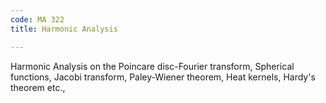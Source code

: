 ```yaml
---
code: MA 322
title: Harmonic Analysis

---
```


Harmonic Analysis on the Poincare disc-Fourier transform, Spherical functions,
Jacobi transform, Paley-Wiener theorem, Heat kernels, Hardy's theorem etc.,
 
 
